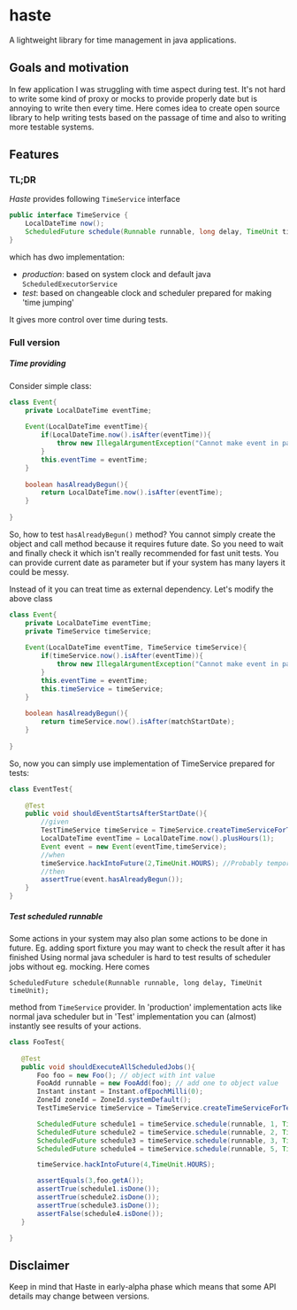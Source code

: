 # haste
A lightweight library for time management in java applications.

## Goals and motivation

In few application I was struggling with time aspect during test. It's not hard to write some kind of proxy or mocks to provide properly date but is annoying to write then every time. 
Here comes idea to create open source library to help writing tests based on the passage of time and also to writing more testable systems.
## Features

### TL;DR
<i>Haste</i> provides following `TimeService` interface
```java
public interface TimeService {
    LocalDateTime now();
    ScheduledFuture schedule(Runnable runnable, long delay, TimeUnit timeUnit);
}
```
which has dwo implementation:
* <i>production</i>: based on system clock and default java `ScheduledExecutorService`
* <i>test</i>: based on changeable clock and scheduler prepared for making 'time jumping' 

It gives more control over time during tests. 

### Full version

##### Time providing

Consider simple class:
```java
class Event{
    private LocalDateTime eventTime;
    
    Event(LocalDateTime eventTime){
        if(LocalDateTime.now().isAfter(eventTime)){
            throw new IllegalArgumentException("Cannot make event in past");
        }
        this.eventTime = eventTime;
    }
    
    boolean hasAlreadyBegun(){
        return LocalDateTime.now().isAfter(eventTime);
    }
    
}
```

So, how to test `hasAlreadyBegun()` method? You cannot simply create the object and call method because it requires future date. So you need to wait and finally check it which isn't really recommended for fast unit tests.
You can provide current date as parameter but if your system has many layers it could be messy.

Instead of it you can treat time as external dependency. Let's modify the above class
```java
class Event{
    private LocalDateTime eventTime;
    private TimeService timeService;
    
    Event(LocalDateTime eventTime, TimeService timeService){
        if(timeService.now().isAfter(eventTime)){
            throw new IllegalArgumentException("Cannot make event in past");
        }
        this.eventTime = eventTime;
        this.timeService = timeService;
    }
    
    boolean hasAlreadyBegun(){
        return timeService.now().isAfter(matchStartDate);
    }
    
}
```
So, now you can simply use implementation of TimeService prepared for tests:
```java
class EventTest{
    
    @Test
    public void shouldEventStartsAfterStartDate(){
        //given
        TestTimeService timeService = TimeService.createTimeServiceForTestsWithCurrentTime();
        LocalDateTime eventTime = LocalDateTime.now().plusHours(1);
        Event event = new Event(eventTime,timeService);
        //when
        timeService.hackIntoFuture(2,TimeUnit.HOURS); //Probably temporally method name ;)
        //then
        assertTrue(event.hasAlreadyBegun());
    }
}
```


##### Test scheduled runnable
Some actions in your system may also plan some actions to be done in future. Eg. adding sport fixture you may want to check the result after it has finished
Using normal java scheduler is hard to test results of scheduler jobs without eg. mocking. 
Here comes 

`ScheduledFuture schedule(Runnable runnable, long delay, TimeUnit timeUnit);`
 
 method from `TimeService` provider. In 'production' implementation acts like normal java scheduler but in 'Test' implementation you can (almost) instantly see results of your actions. 
 
 ```java
class FooTest{
    
    @Test
    public void shouldExecuteAllScheduledJobs(){
        Foo foo = new Foo(); // object with int value
        FooAdd runnable = new FooAdd(foo); // add one to object value
        Instant instant = Instant.ofEpochMilli(0);
        ZoneId zoneId = ZoneId.systemDefault();
        TestTimeService timeService = TimeService.createTimeServiceForTests(instant,zoneId);

        ScheduledFuture schedule1 = timeService.schedule(runnable, 1, TimeUnit.HOURS);
        ScheduledFuture schedule2 = timeService.schedule(runnable, 2, TimeUnit.HOURS);
        ScheduledFuture schedule3 = timeService.schedule(runnable, 3, TimeUnit.HOURS);
        ScheduledFuture schedule4 = timeService.schedule(runnable, 5, TimeUnit.HOURS);

        timeService.hackIntoFuture(4,TimeUnit.HOURS);

        assertEquals(3,foo.getA());
        assertTrue(schedule1.isDone());
        assertTrue(schedule2.isDone());
        assertTrue(schedule3.isDone());
        assertFalse(schedule4.isDone());
    }

}
```

## Disclaimer
Keep in mind that Haste in early-alpha phase which means that some API details may change between versions.
